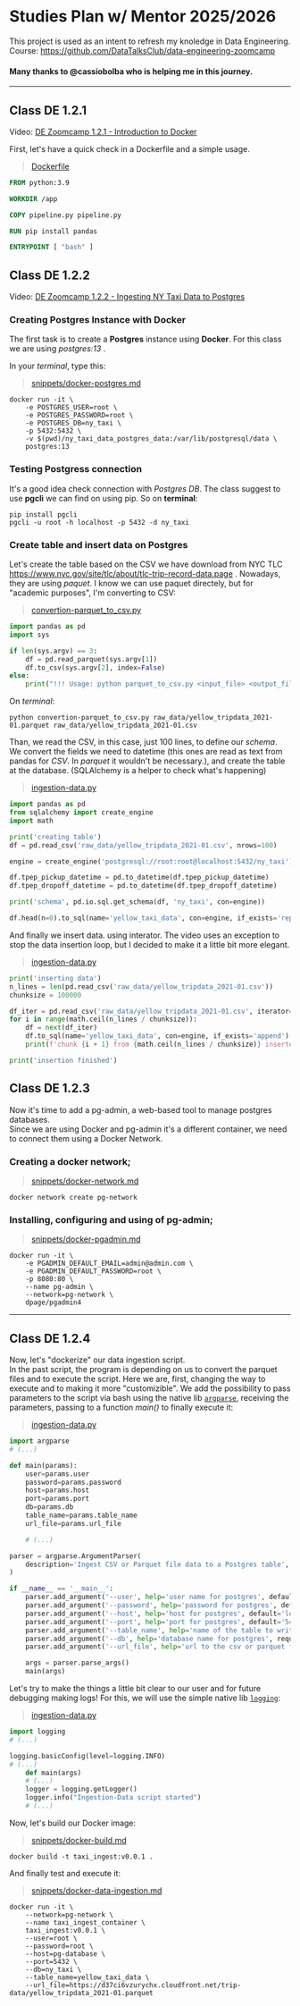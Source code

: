 # Studies Plan w/ Mentor 2025/2026

This project is used as an intent to refresh my knoledge in Data Engineering.
Course: https://github.com/DataTalksClub/data-engineering-zoomcamp


#### Many thanks to @cassiobolba who is helping me in this journey.

----
## Class DE 1.2.1

Video: [DE Zoomcamp 1.2.1 - Introduction to Docker](https://www.youtube.com/watch?v=EYNwNlOrpr0)

First, let's have a quick check in a Dockerfile and a simple usage.
> [Dockerfile](Dockerfile)
```Dockerfile
FROM python:3.9

WORKDIR /app

COPY pipeline.py pipeline.py

RUN pip install pandas

ENTRYPOINT [ "bash" ]
```

## Class DE 1.2.2

Video: [DE Zoomcamp 1.2.2 - Ingesting NY Taxi Data to Postgres](https://www.youtube.com/watch?v=2JM-ziJt0WI&list=PL3MmuxUbc_hJed7dXYoJw8DoCuVHhGEQb&index=4)

### Creating Postgres Instance with Docker

The first task is to create a __Postgres__ instance using __Docker__. For this class we are using _postgres:13_ .

In your _terminal_, type this:
> [snippets/docker-postgres.md](snippets/docker-postgres.md)
```shell
docker run -it \
    -e POSTGRES_USER=root \
    -e POSTGRES_PASSWORD=root \
    -e POSTGRES_DB=ny_taxi \
    -p 5432:5432 \
    -v $(pwd)/ny_taxi_data_postgres_data:/var/lib/postgresql/data \
    postgres:13
```

### Testing Postgress connection

It's a good idea check connection with _Postgres DB_. The class suggest to use __pgcli__ we can find on using pip. So on __terminal__:
```shell
pip install pgcli
pgcli -u root -h localhost -p 5432 -d ny_taxi
```

### Create table and insert data on Postgres

Let's create the table based on the CSV we have download from NYC TLC https://www.nyc.gov/site/tlc/about/tlc-trip-record-data.page . Nowadays, they are using _paquet_. I know we can use paquet directely, but for "academic purposes", I'm converting to CSV:

> [convertion-parquet_to_csv.py](convertion-parquet_to_csv.py)
```python
import pandas as pd
import sys

if len(sys.argv) == 3:
    df = pd.read_parquet(sys.argv[1])
    df.to_csv(sys.argv[2], index=False)
else:
    print("!!! Usage: python parquet_to_csv.py <input_file> <output_file>")
```

On _terminal_:
```shell
python convertion-parquet_to_csv.py raw_data/yellow_tripdata_2021-01.parquet raw_data/yellow_tripdata_2021-01.csv
```

Than, we read the CSV, in this case, just 100 lines, to define our _schema_. We convert the fields we need to datetime (this ones are read as text from pandas for _CSV_. In _parquet_ it wouldn't be necessary.), and create the table at the database. (SQLAlchemy is a helper to check what's happening)


> [ingestion-data.py](ingestion-data.py)
```python
import pandas as pd
from sqlalchemy import create_engine
import math

print('creating table')
df = pd.read_csv('raw_data/yellow_tripdata_2021-01.csv', nrows=100)

engine = create_engine('postgresql://root:root@localhost:5432/ny_taxi')

df.tpep_pickup_datetime = pd.to_datetime(df.tpep_pickup_datetime)
df.tpep_dropoff_datetime = pd.to_datetime(df.tpep_dropoff_datetime)

print('schema', pd.io.sql.get_schema(df, 'ny_taxi', con=engine))

df.head(n=0).to_sql(name='yellow_taxi_data', con=engine, if_exists='replace')
```

And finally we insert data. using interator. The video uses an exception to stop the data insertion loop, but I decided to make it a little bit more elegant.


> [ingestion-data.py](ingestion-data.py)
```python
print('inserting data')
n_lines = len(pd.read_csv('raw_data/yellow_tripdata_2021-01.csv'))
chunksize = 100000

df_iter = pd.read_csv('raw_data/yellow_tripdata_2021-01.csv', iterator=True, chunksize=chunksize)
for i in range(math.ceil(n_lines / chunksize)):
    df = next(df_iter)
    df.to_sql(name='yellow_taxi_data', con=engine, if_exists='append')
    print(f'chunk {i + 1} from {math.ceil(n_lines / chunksize)} inserted')

print('insertion finished')

```
## Class DE 1.2.3

Now it's time to add a pg-admin, a web-based tool to manage postgres databases. \
Since we are using Docker and pg-admin it's a different container, we need to
connect them using a Docker Network.

### Creating a docker network;
> [snippets/docker-network.md](snippets/docker-network.md)
```shell
docker network create pg-network
```

### Installing, configuring and using of pg-admin;
> [snippets/docker-pgadmin.md](snippets/docker-pgadmin.md)
```shell
docker run -it \
    -e PGADMIN_DEFAULT_EMAIL=admin@admin.com \
    -e PGADMIN_DEFAULT_PASSWORD=root \
    -p 8080:80 \
    --name pg-admin \
    --network=pg-network \
    dpage/pgadmin4
```

----
## Class DE 1.2.4

Now, let's "dockerize" our data ingestion script. \
In the past script, the program is depending on us to convert the parquet files
and to execute the script. Here we are, first, changing the way to execute and
to making it more "customizible". We add the possibility to pass parameters to
the script via bash using the native lib [`argparse`](https://docs.python.org/3/library/argparse.html), receiving the parameters,
passing to a function _main()_ to finally execute it:
> [ingestion-data.py](ingestion-data.py)
```python
import argparse
# (...)

def main(params):
    user=params.user
    password=params.password
    host=params.host
    port=params.port
    db=params.db
    table_name=params.table_name
    url_file=params.url_file

    # (...)

parser = argparse.ArgumentParser(
    description='Ingest CSV or Parquet file data to a Postgres table',
)

if __name__ == '__main__':
    parser.add_argument('--user', help='user name for postgres', default='root')
    parser.add_argument('--password', help='password for postgres', default='root')
    parser.add_argument('--host', help='host for postgres', default='localhost')
    parser.add_argument('--port', help='port for postgres', default='5432')
    parser.add_argument('--table_name', help='name of the table to write data to', required=True)
    parser.add_argument('--db', help='database name for postgres', required=True)
    parser.add_argument('--url_file', help='url to the csv or parquet file', required=True)

    args = parser.parse_args()
    main(args)

```

Let's try to make the things a little bit clear to our user and for future debugging
making logs! For this, we will use the simple native lib [`logging`](https://docs.python.org/3/library/logging.html):

> [ingestion-data.py](ingestion-data.py)
```python
import logging
# (...)

logging.basicConfig(level=logging.INFO)
# (...)
    def main(args)
    # (...)
    logger = logging.getLogger()
    logger.info("Ingestion-Data script started")
    # (...)
```

Now, let's build our Docker image:
> [snippets/docker-build.md](snippets/docker-build.md)
```shell
docker build -t taxi_ingest:v0.0.1 .
```

And finally test and execute it:

> [snippets/docker-data-ingestion.md](snippets/docker-data-ingestion.md)
```shell
docker run -it \
    --network=pg-network \
    --name taxi_ingest_container \
    taxi_ingest:v0.0.1 \
    --user=root \
    --password=root \
    --host=pg-database \
    --port=5432 \
    --db=ny_taxi \
    --table_name=yellow_taxi_data \
    --url_file=https://d37ci6vzurychx.cloudfront.net/trip-data/yellow_tripdata_2021-01.parquet
```
